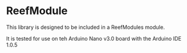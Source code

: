 ReefModule
==========

This library is designed to be included in a ReefModules module.

It is tested for use on teh Arduino Nano v3.0 board with the Arduino IDE 1.0.5
